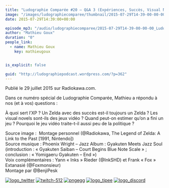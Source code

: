 ```yaml
---
title: "Ludographie Comparée #20 – Q&A 3 (Expériences, Succès, Visual Novels, Fin de jeu, Politique)"
image: "/images/ludographiecomparee/thumbnail/2015-07-29T14-39-00-00-00_LudographieCompare20QA3ExpriencesSuccsVisualNovelsFindejeuPolitique.jpg"
date: 2015-07-29T14:39:00+00:00

episode_mp3: "/audio/ludographiecomparee/2015-07-29T14-39-00-00-00_LudographieCompare20QA3ExpriencesSuccsVisualNovelsFindejeuPolitique.mp3"
author: "Mathieu Goux"
duration: "0"
people_link: 
  - name: Mathieu Goux
    key: mathieugoux


is_explicit: false

guid: "http://ludographiepodcast.wordpress.com/?p=362"
---
```


<PodcastHeader/>

<!-- ECRIRE LA DESCRIPTION DE L'EPISODE SOUS CETTE LIGNE -->
<p>Publié le 29 juillet 2015 sur Radiokawa.com.</p>
<p>Dans ce numéro spécial de Ludographie Comparée, Mathieu a répondu à nos (et à vos) questions :</p>
 
 À quoi sert l’XP ? 
 Un Zelda avec des succès est-il toujours un Zelda ? 
 Les visual novels sont-ils des jeux vidéo ? 
 Quand peut-on estimer qu’on a fini un jeu ? 
 Pourquoi le jeu vidéo traite-t-il aussi peu de la politique ? 
 
<p></p>
<a href="" rel="nofollow"></a>
 
<p>Source image :&nbsp; Montage personnel (@Radiokawa, The Legend of Zelda: A Link to the Past [1991, Nintendo])<br>
Source musique : Phoenix Wright – Jazz Album : Gyakuten Meets Jazz Soul (introduction : «&nbsp;Gyakuten Saiban – Court Begins Blue Note Scale&nbsp;» ; conclusion : «&nbsp;Yomigaeru Gyakuten – End&nbsp;»)<br>
Voix complémentaires : Yann «&nbsp;Inks&nbsp;» Rieder (@InkSHD) et Frank «&nbsp;Fox&nbsp;» Extanasié (@Foxmonsieur)<br>
Montage par @BenjiPesk</p>


<tr>
<td><a href="https://twitter.com/Gouximan" rel="nofollow"><img src="/resources/ludographiecomparee/2015-07-29T14-39-00-00-00_LudographieCompare20QA3ExpriencesSuccsVisualNovelsFindejeuPolitique/logo_twitter-1.png" alt="logo_twitter"></a></td>
<td><a href="https://www.twitch.tv/mathieugoux" rel="nofollow"><img src="/resources/ludographiecomparee/2015-07-29T14-39-00-00-00_LudographieCompare20QA3ExpriencesSuccsVisualNovelsFindejeuPolitique/twitch-512-1.png" alt="twitch-512"></a></td>
<td><a href="https://www.youtube.com/user/MattTheFatalifieur/videos" rel="nofollow"><img src="/resources/ludographiecomparee/2015-07-29T14-39-00-00-00_LudographieCompare20QA3ExpriencesSuccsVisualNovelsFindejeuPolitique/pngegg.png" alt="pngegg"></a></td>
<td><a href="http://fr.tipeee.com/calvinball" rel="nofollow"><img src="/resources/ludographiecomparee/2015-07-29T14-39-00-00-00_LudographieCompare20QA3ExpriencesSuccsVisualNovelsFindejeuPolitique/logo_tipee-1.png" alt="logo_tipee"></a></td>
<td><a href="https://discord.com/invite/4RnA9v7" rel="nofollow"><img src="/resources/ludographiecomparee/2015-07-29T14-39-00-00-00_LudographieCompare20QA3ExpriencesSuccsVisualNovelsFindejeuPolitique/logo_discord-1.png" alt="logo_discord"></a></td>
</tr>




